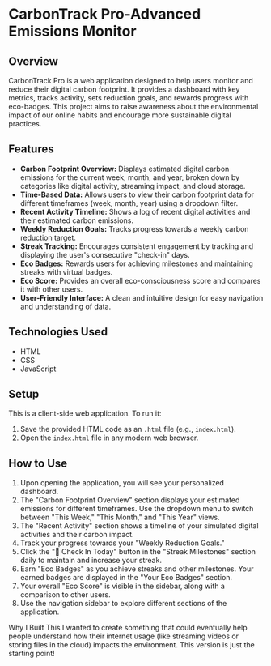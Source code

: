 # CarbonTrack Pro-Advanced Emissions Monitor

## Overview

CarbonTrack Pro is a web application designed to help users monitor and reduce their digital carbon footprint. It provides a dashboard with key metrics, tracks activity, sets reduction goals, and rewards progress with eco-badges. This project aims to raise awareness about the environmental impact of our online habits and encourage more sustainable digital practices.

## Features

* **Carbon Footprint Overview:** Displays estimated digital carbon emissions for the current week, month, and year, broken down by categories like digital activity, streaming impact, and cloud storage.
* **Time-Based Data:** Allows users to view their carbon footprint data for different timeframes (week, month, year) using a dropdown filter.
* **Recent Activity Timeline:** Shows a log of recent digital activities and their estimated carbon emissions.
* **Weekly Reduction Goals:** Tracks progress towards a weekly carbon reduction target.
* **Streak Tracking:** Encourages consistent engagement by tracking and displaying the user's consecutive "check-in" days.
* **Eco Badges:** Rewards users for achieving milestones and maintaining streaks with virtual badges.
* **Eco Score:** Provides an overall eco-consciousness score and compares it with other users.
* **User-Friendly Interface:** A clean and intuitive design for easy navigation and understanding of data.

## Technologies Used

* HTML
* CSS
* JavaScript

## Setup

This is a client-side web application. To run it:

1.  Save the provided HTML code as an `.html` file (e.g., `index.html`).
2.  Open the `index.html` file in any modern web browser.

## How to Use

1.  Upon opening the application, you will see your personalized dashboard.
2.  The "Carbon Footprint Overview" section displays your estimated emissions for different timeframes. Use the dropdown menu to switch between "This Week," "This Month," and "This Year" views.
3.  The "Recent Activity" section shows a timeline of your simulated digital activities and their carbon impact.
4.  Track your progress towards your "Weekly Reduction Goals."
5.  Click the "🌿 Check In Today" button in the "Streak Milestones" section daily to maintain and increase your streak.
6.  Earn "Eco Badges" as you achieve streaks and other milestones. Your earned badges are displayed in the "Your Eco Badges" section.
7.  Your overall "Eco Score" is visible in the sidebar, along with a comparison to other users.
8.  Use the navigation sidebar to explore different sections of the application.

Why I Built This
I wanted to create something that could eventually help people understand how their internet usage (like streaming videos or storing files in the cloud) impacts the environment. This version is just the starting point!
